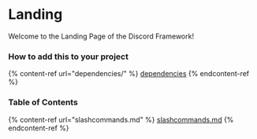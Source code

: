# Landing

Welcome to the Landing Page of the Discord Framework!



### How to add this to your project

{% content-ref url="dependencies/" %}
[dependencies](dependencies/)
{% endcontent-ref %}

### Table of Contents

{% content-ref url="slashcommands.md" %}
[slashcommands.md](slashcommands.md)
{% endcontent-ref %}

###
